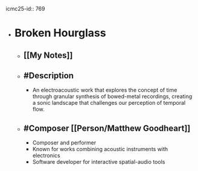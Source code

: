 icmc25-id:: 769

- # Broken Hourglass
	- ## [[My Notes]]
	- ## #Description
		- An electroacoustic work that explores the concept of time through granular synthesis of bowed-metal recordings, creating a sonic landscape that challenges our perception of temporal flow.
	- ## #Composer [[Person/Matthew Goodheart]]
		- Composer and performer
		- Known for works combining acoustic instruments with electronics
		- Software developer for interactive spatial-audio tools 